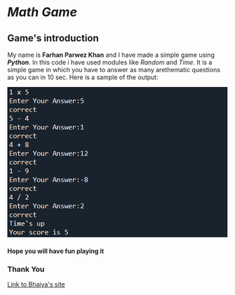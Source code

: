 # ***Math Game***
## Game's introduction
My name is **Farhan Parwez Khan** and I have made a simple game using ***Python***. In this code i have used modules like *Random* and *Time*.
It is a simple game in which you have to answer as many arethematic questions as you can in 10 sec.
Here is a sample of the output:

![codeimage](coderunimage.png)
#### Hope you will have fun playing it
### Thank You
[Link to Bhaiya's site](https://Kaysan-Parwez-Khan/firstwebsite.github.io/README)
